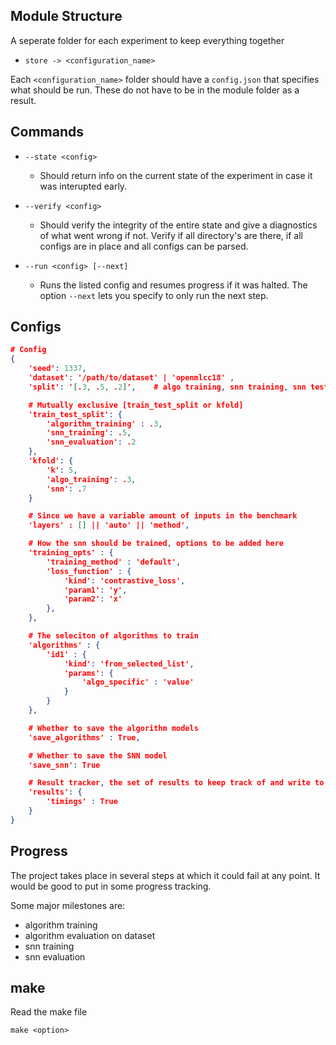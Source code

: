 ## Module Structure
A seperate folder for each experiment to keep everything together
* `store -> <configuration_name>`

Each `<configuration_name>` folder should have a `config.json` that specifies
what should be run. These do not have to be in the module folder as a result.

## Commands
* `--state <config>`
    * Should return info on the current state of the experiment in case it was
        interupted early.

* `--verify <config>`
    * Should verify the integrity of the entire state and give a diagnostics of what went wrong if not. 
    Verify if all directory's are there, if all configs are in place and all configs can be parsed.

* `--run <config> [--next]`
    * Runs the listed config and resumes progress if it was halted. The option
    `--next` lets you specify to only run the next step.

## Configs
```JSON
# Config
{
    'seed': 1337,
    'dataset': '/path/to/dataset' | 'openmlcc18' ,
    'split': '[.3, .5, .2]',    # algo training, snn training, snn testing

    # Mutually exclusive [train_test_split or kfold]
    'train_test_split': {
        'algorithm_training' : .3,
        'snn_training': .5,
        'snn_evaluation': .2
    },
    'kfold': {
        'k': 5,
        'algo_training': .3,
        'snn': .7
    }

    # Since we have a variable amount of inputs in the benchmark
    'layers' : [] || 'auto' || 'method',

    # How the snn should be trained, options to be added here
    'training_opts' : {
        'training_method' : 'default',
        'loss_function' : {
            'kind': 'contrastive_loss',
            'param1': 'y',
            'param2': 'x'
        },
    },

    # The seleciton of algorithms to train
    'algorithms' : {
        'id1' : {
            'kind': 'from_selected_list',
            'params': {
                'algo_specific' : 'value'
            }
        }
    },

    # Whether to save the algorithm models
    'save_algorithms' : True,

    # Whether to save the SNN model
    'save_snn': True

    # Result tracker, the set of results to keep track of and write to file
    'results': {
        'timings' : True
    }
}
```

## Progress
The project takes place in several steps at which it could fail at any point.
It would be good to put in some progress tracking.

Some major milestones are:
* algorithm training
* algorithm evaluation on dataset
* snn training
* snn evaluation

## make
Read the make file
```
make <option>
```

